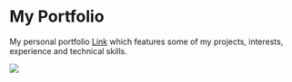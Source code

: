 # My Portfolio

My personal portfolio [Link](https://praveenkumar-m.netlify.app/)   which features some of my projects, interests, experience and technical skills.

![](https://github.com/Praveenkumar18hub/Portfolio/assets/81456744/52b4c2f9-61ec-45f7-ac23-bd6e733bc43e)


